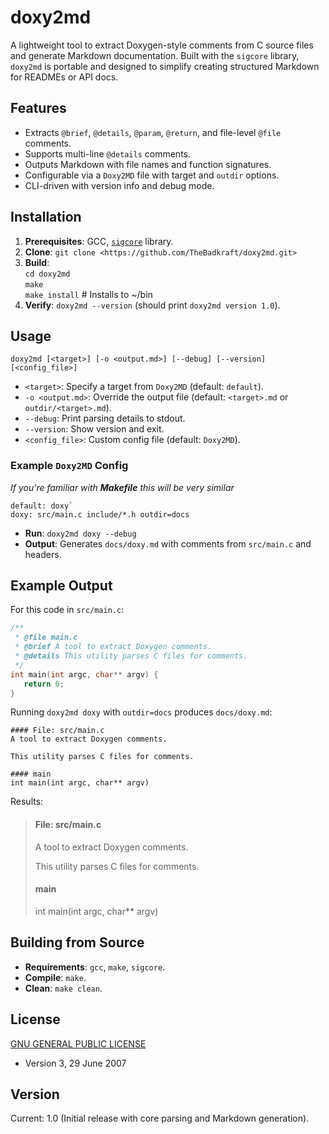 # doxy2md

A lightweight tool to extract Doxygen-style comments from C source files and generate Markdown documentation. Built with the `sigcore` library, `doxy2md` is portable and designed to simplify creating structured Markdown for READMEs or API docs.

## Features
- Extracts `@brief`, `@details`, `@param`, `@return`, and file-level `@file` comments.
- Supports multi-line `@details` comments.
- Outputs Markdown with file names and function signatures.
- Configurable via a `Doxy2MD` file with target and `outdir` options.
- CLI-driven with version info and debug mode.

## Installation
1. **Prerequisites**: GCC, [`sigcore`][1] library.
2. **Clone**: `git clone <https://github.com/TheBadkraft/doxy2md.git>`
3. **Build**:  
   `cd doxy2md`  
   `make`  
   `make install`  # Installs to ~/bin  
4. **Verify**: `doxy2md --version` (should print `doxy2md version 1.0`).

## Usage  
`doxy2md [<target>] [-o <output.md>] [--debug] [--version] [<config_file>]`  
- `<target>`: Specify a target from `Doxy2MD` (default: `default`).
- `-o <output.md>`: Override the output file (default: `<target>.md` or `outdir/<target>.md`).
- `--debug`: Print parsing details to stdout.
- `--version`: Show version and exit.
- `<config_file>`: Custom config file (default: `Doxy2MD`).

### Example `Doxy2MD` Config  
*If you're familiar with **Makefile** this will be very similar*  
```
default: doxy` 
doxy: src/main.c include/*.h outdir=docs
```
- **Run**: `doxy2md doxy --debug`
- **Output**: Generates `docs/doxy.md` with comments from `src/main.c` and headers.

## Example Output  
For this code in `src/main.c`:  
``` c
/**
 * @file main.c
 * @brief A tool to extract Doxygen comments.
 * @details This utility parses C files for comments.
 */
int main(int argc, char** argv) {
   return 0;
}
```

Running `doxy2md doxy` with `outdir=docs` produces `docs/doxy.md`:
``` plaintext  
#### File: src/main.c
A tool to extract Doxygen comments.

This utility parses C files for comments.

#### main  
int main(int argc, char** argv)
```  
Results:      
> #### File: src/main.c  
> A tool to extract Doxygen comments.  
>  
> This utility parses C files for comments.  
>  
> #### main  
> int main(int argc, char** argv)  
  
## Building from Source
- **Requirements**: `gcc`, `make`, `sigcore`.
- **Compile**: `make`.
- **Clean**: `make clean`.

## License
[GNU GENERAL PUBLIC LICENSE][2]
- Version 3, 29 June 2007

## Version
Current: 1.0 (Initial release with core parsing and Markdown generation).

[1]: https://github.com/TheBadkraft/sigcore  
[2]: https://github.com/TheBadkraft/doxy2md/blob/main/LICENSE

